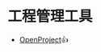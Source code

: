 工程管理工具
===
- [OpenProject](https://community.openproject.org/projects/openproject/wiki/installation-windows):+1:
